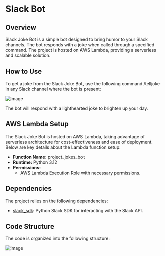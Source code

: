 # Slack  Bot

## Overview

Slack Joke Bot is a simple bot designed to bring humor to your Slack channels. The bot responds with a joke when called through a specified command. The project is hosted on AWS Lambda, providing a serverless and scalable solution.

## How to Use

To get a joke from the Slack Joke Bot, use the following command /telljoke in any Slack channel where the bot is present:

![image](https://github.com/itsabzzz/Slack-Bot-Lambda/assets/61920580/c550d291-0400-4247-82a0-ba1614da9481)

The bot will respond with a lighthearted joke to brighten up your day.

## AWS Lambda Setup

The Slack Joke Bot is hosted on AWS Lambda, taking advantage of serverless architecture for cost-effectiveness and ease of deployment. Below are key details about the Lambda function setup:

- **Function Name:** project_jokes_bot
- **Runtime:** Python 3.12
- **Permissions:**
  - AWS Lambda Execution Role with necessary permissions.

## Dependencies

The project relies on the following dependencies:

- [slack_sdk](https://github.com/slackapi/python-slack-sdk): Python Slack SDK for interacting with the Slack API.

## Code Structure

The code is organized into the following structure:

![image](https://github.com/itsabzzz/Slack-Bot-Lambda/assets/61920580/6afc97a3-827c-4317-bb7b-5ce90672cb4e)
